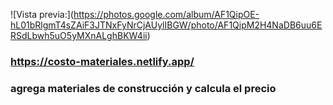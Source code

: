 ![Vista previa:\](https://photos.google.com/album/AF1QipOE-hL01bRlgmT4sZAiF3JTNxFyNrCjAUylIBGW/photo/AF1QipM2H4NaDB6uu6ERSdLbwh5uO5yMXnALghBKW4ii)

### https://costo-materiales.netlify.app/

### agrega materiales de construcción y calcula el precio
